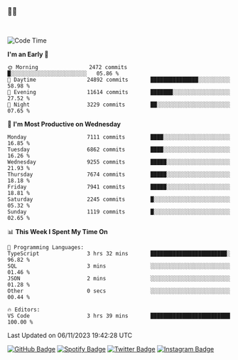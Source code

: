 ### 🤙🍺

<!-- <a href="https://github-readme-stats.vercel.app/api?username=hzak2xx&count_private=true&show_icons=true&theme=dracula">
  <img align="center" src="https://github-readme-stats.vercel.app/api?username=hzak2xx&count_private=true&show_icons=true&theme=dracula" />
</a>
</br> -->
</br>

<!--START_SECTION:waka-->
![Code Time](http://img.shields.io/badge/Code%20Time-2%2C888%20hrs%205%20mins-blue)

**I'm an Early 🐤** 

```text
🌞 Morning                2472 commits        █░░░░░░░░░░░░░░░░░░░░░░░░   05.86 % 
🌆 Daytime                24892 commits       ███████████████░░░░░░░░░░   58.98 % 
🌃 Evening                11614 commits       ███████░░░░░░░░░░░░░░░░░░   27.52 % 
🌙 Night                  3229 commits        ██░░░░░░░░░░░░░░░░░░░░░░░   07.65 % 
```
📅 **I'm Most Productive on Wednesday** 

```text
Monday                   7111 commits        ████░░░░░░░░░░░░░░░░░░░░░   16.85 % 
Tuesday                  6862 commits        ████░░░░░░░░░░░░░░░░░░░░░   16.26 % 
Wednesday                9255 commits        █████░░░░░░░░░░░░░░░░░░░░   21.93 % 
Thursday                 7674 commits        █████░░░░░░░░░░░░░░░░░░░░   18.18 % 
Friday                   7941 commits        █████░░░░░░░░░░░░░░░░░░░░   18.81 % 
Saturday                 2245 commits        █░░░░░░░░░░░░░░░░░░░░░░░░   05.32 % 
Sunday                   1119 commits        █░░░░░░░░░░░░░░░░░░░░░░░░   02.65 % 
```


📊 **This Week I Spent My Time On** 

```text
💬 Programming Languages: 
TypeScript               3 hrs 32 mins       ████████████████████████░   96.82 % 
SQL                      3 mins              ░░░░░░░░░░░░░░░░░░░░░░░░░   01.46 % 
JSON                     2 mins              ░░░░░░░░░░░░░░░░░░░░░░░░░   01.28 % 
Other                    0 secs              ░░░░░░░░░░░░░░░░░░░░░░░░░   00.44 % 

🔥 Editors: 
VS Code                  3 hrs 39 mins       █████████████████████████   100.00 % 
```


 Last Updated on 06/11/2023 19:42:28 UTC
<!--END_SECTION:waka-->

[![GitHub Badge](https://img.shields.io/badge/GitHub-100000?style=for-the-badge&logo=github&logoColor=white)](https://github.com/hzak2xx)
[![Spotify Badge](https://img.shields.io/badge/Spotify-1ED760?&style=for-the-badge&logo=spotify&logoColor=white)](https://open.spotify.com/user/uf90s6sbbh75a1mt44clkhkvf)
[![Twitter Badge](https://img.shields.io/badge/Twitter-1DA1F2?style=for-the-badge&logo=twitter&logoColor=white)](https://twitter.com/hzak2xx)
[![Instagram Badge](https://img.shields.io/badge/Instagram-E4405F?style=for-the-badge&logo=instagram&logoColor=white)](https://www.instagram.com/hzak2xx/)
